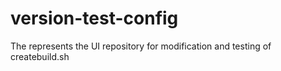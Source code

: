 # version-test-config
The represents the UI repository for modification and testing of createbuild.sh
